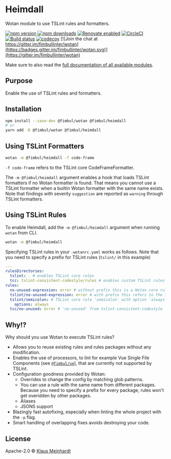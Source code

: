 # Heimdall

Wotan module to use TSLint rules and formatters.

[![npm version](https://img.shields.io/npm/v/@fimbul/heimdall.svg)](https://www.npmjs.com/package/@fimbul/heimdall)
[![npm downloads](https://img.shields.io/npm/dm/@fimbul/heimdall.svg)](https://www.npmjs.com/package/@fimbul/heimdall)
[![Renovate enabled](https://img.shields.io/badge/renovate-enabled-brightgreen.svg)](https://renovateapp.com/)
[![CircleCI](https://circleci.com/gh/fimbullinter/wotan/tree/master.svg?style=shield)](https://circleci.com/gh/fimbullinter/wotan/tree/master)
[![Build status](https://ci.appveyor.com/api/projects/status/a28dpupxvjljibq3/branch/master?svg=true)](https://ci.appveyor.com/project/ajafff/wotan/branch/master)
[![codecov](https://codecov.io/gh/fimbullinter/wotan/branch/master/graph/badge.svg)](https://codecov.io/gh/fimbullinter/wotan)
[![Join the chat at https://gitter.im/fimbullinter/wotan](https://badges.gitter.im/fimbullinter/wotan.svg)](https://gitter.im/fimbullinter/wotan)

Make sure to also read the [full documentation of all available modules](https://github.com/fimbullinter/wotan#readme).

## Purpose

Enable the use of TSLint rules and formatters.

## Installation

```sh
npm install --save-dev @fimbul/wotan @fimbul/heimdall
# or
yarn add -D @fimbul/wotan @fimbul/heimdall
```

## Using TSLint Formatters

```sh
wotan -m @fimbul/heimdall -f code-frame
```

`-f code-frame` refers to the TSLint core CodeFrameFormatter.

The `-m @fimbul/heimdall` argument enables a hook that loads TSLint formatters if no Wotan formatter is found.
That means you cannot use a TSLint formatter when a builtin Wotan formatter with the same name exists.
Note that findings with severity `suggestion` are reported as `warning` through TSLint formatters.

## Using TSLint Rules

To enable Heimdall, add the `-m @fimbul/heimdall` argument when running `wotan` from CLI.

```sh
wotan -m @fimbul/heimdall
```

Specifying TSLint rules in your `.wotanrc.yaml` works as follows. Note that you need to specify a prefix for TSLint rules (`tslint/` in this example)

```yaml
---
rulesDirectories:
  tslint: . # enables TSLint core rules
  tcc: tslint-consistent-codestyle/rules # enables custom TSLint rules provided by the package 'tslint-consistent-codestyle'. the path may be different for each package
rules:
  no-unused-expression: error # without prefix this is a Wotan core rule
  tslint/no-unused-expression: error # with prefix this refers to the TSLint core rule
  tslint/semicolon: # TSLint core rule 'semicolon' with option 'always'
    options: always
  tcc/no-unused: error # 'no-unused' from tslint-consistent-codestyle
```

## Why!?

Why should you use Wotan to execute TSLint rules?

* Allows you to reuse existing rules and rules packages without any modification.
* Enables the use of processors, to lint for example Vue Single File Components (see [`@fimbul/ve`](https://github.com/fimbullinter/wotan/blob/master/packages/ve/README.md)), that are currently not supported by TSLint.
* Configuration goodness provided by Wotan:
  * Overrides to change the config by matching glob patterns.
  * You can use a rule with the same name from different packages. Because you need to specify a prefix for every package, rules won't get overidden by other packages.
  * Aliases
  * JSON5 support
* Blazingly fast autofixing, especially when linting the whole project with the `-p` flag.
* Smart handling of overlapping fixes avoids destroying your code.

## License

Apache-2.0 © [Klaus Meinhardt](https://github.com/ajafff)
